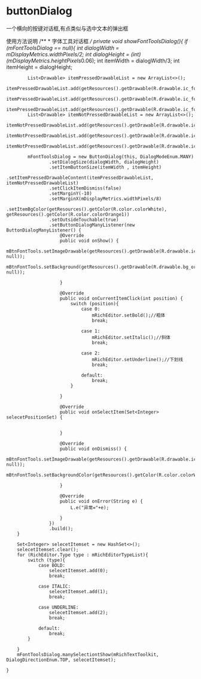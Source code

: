 # buttonDialog
一个横向的按键对话框,有点类似与选中文本的弹出框


使用方法说明
	/**
     * 字体工具对话框
     */
    private void showFontToolsDialog(){
        if (mFontToolsDialog == null){
            int dialogWidth = mDisplayMetrics.widthPixels/2;
            int dialogHeight = (int)(mDisplayMetrics.heightPixels*0.06);
            int itemWidth = dialogWidth/3;
            int itemHeight = dialogHeight;

            List<Drawable> itemPressedDrawableList = new ArrayList<>();
            itemPressedDrawableList.add(getResources().getDrawable(R.drawable.ic_font_bold_white,null));
            itemPressedDrawableList.add(getResources().getDrawable(R.drawable.ic_font_italic_white,null));
            itemPressedDrawableList.add(getResources().getDrawable(R.drawable.ic_font_underline_white,null));
            List<Drawable> itemNotPressedDrawableList = new ArrayList<>();
            itemNotPressedDrawableList.add(getResources().getDrawable(R.drawable.ic_font_bold_black,null));
            itemNotPressedDrawableList.add(getResources().getDrawable(R.drawable.ic_font_italic_black,null));
            itemNotPressedDrawableList.add(getResources().getDrawable(R.drawable.ic_font_underline_black,null));

            mFontToolsDialog = new ButtonDialog(this, DialogModeEnum.MANY)
                    .setDialogSize(dialogWidth, dialogHeight)
                    .setItemButtonSize(itemWidth , itemHeight)
                    .setItemPressedDrawableContent(itemPressedDrawableList, itemNotPressedDrawableList)
                    .setClickItemDismiss(false)
                    .setMarginY(-10)
                    .setMarginX(mDisplayMetrics.widthPixels/8)
                    .setItemBgColor(getResources().getColor(R.color.colorWhite), getResources().getColor(R.color.colorOrange1))
                    .setOutsideTouchable(true)
                    .setButtonDialogManyListener(new ButtonDialogManyListener() {
                        @Override
                        public void onShow() {
                            mBtnFontTools.setImageDrawable(getResources().getDrawable(R.drawable.ic_font_tools_white, null));
                            mBtnFontTools.setBackground(getResources().getDrawable(R.drawable.bg_orange_corners_24dp, null));

                        }

                        @Override
                        public void onCurrentItemClick(int position) {
                            switch (position){
                                case 0:
                                    mRichEditor.setBold();//粗体
                                    break;

                                case 1:
                                    mRichEditor.setItalic();//斜体
                                    break;

                                case 2:
                                    mRichEditor.setUnderline();//下划线
                                    break;

                                default:
                                    break;
                            }

                        }

                        @Override
                        public void onSelectItem(Set<Integer> selecetPositionSet) {


                        }

                        @Override
                        public void onDismiss() {
                            mBtnFontTools.setImageDrawable(getResources().getDrawable(R.drawable.ic_font_tools_black, null));
                            mBtnFontTools.setBackgroundColor(getResources().getColor(R.color.colorWhite));

                        }

                        @Override
                        public void onError(String e) {
                            L.e("异常="+e);

                        }
                    })
                    .build();
        }

        Set<Integer> selecetItemset = new HashSet<>();
        selecetItemset.clear();
        for (RichEditor.Type type : mRichEditorTypeList){
            switch (type){
                case BOLD:
                    selecetItemset.add(0);
                    break;

                case ITALIC:
                    selecetItemset.add(1);
                    break;

                case UNDERLINE:
                    selecetItemset.add(2);
                    break;

                default:
                    break;
            }

        }
        mFontToolsDialog.manySelectiontShow(mRichTextToolkit, DialogDirectionEnum.TOP, selecetItemset);

    }
